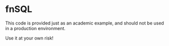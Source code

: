 # fnSQL

This code is provided just as an academic example, and should not be used in a production environment.

Use it at your own risk!

